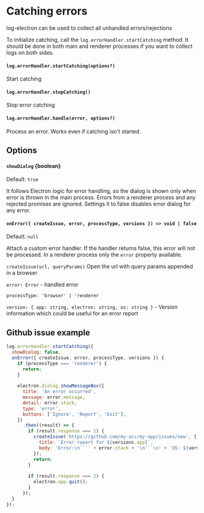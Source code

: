 # Catching errors

log-electron can be used to collect all unhandled errors/rejections

To initialize catching, call the `log.errorHandler.startCatching` method. It
should be done in both main and renderer processes if you want to collect logs
on both sides.

#### `log.errorHandler.startCatching(options?)`

Start catching

#### `log.errorHandler.stopCatching()`

Stop error catching

#### `log.errorHandler.handle(error, options?)`

Process an error. Works even if catching isn't started.

## Options

#### `showDialog` {boolean}

Default: `true` 

It follows Electron logic for error handling, so the dialog is
shown only when error is thrown in the main process. Errors from a renderer
process and any rejected promises are ignored. Settings it to false disables
error dialog for any error.
   
#### `onError({ createIssue, error, processType, versions }) => void | false`
   
Default: `null`

Attach a custom error handler. If the handler returns false, this error will
not be processed. In a renderer process only the `error` property available.

`createIssue(url, queryParams)` Open the url with query params appended in a
browser

`error: Error` - handled error

`processType: 'browser' | 'renderer`

`version: { app: string, electron: string, os: string }` - Version information
which could be useful for an error report


   
## Github issue example   
   
```js
log.errorHandler.startCatching({
  showDialog: false,
  onError({ createIssue, error, processType, versions }) {
    if (processType === 'renderer') {
      return;
    }
    
    electron.dialog.showMessageBox({
      title: 'An error occurred',
      message: error.message,
      detail: error.stack,
      type: 'error',
      buttons: ['Ignore', 'Report', 'Exit'],
    })
      .then((result) => {
        if (result.response === 1) {
          createIssue('https://github.com/my-acc/my-app/issues/new', {
            title: `Error report for ${versions.app}`,
            body: 'Error:\n```' + error.stack + '\n```\n' + `OS: ${versions.os}`
          });
          return;
        }
      
        if (result.response === 2) {
          electron.app.quit();
        }
      });
  }
});
```
